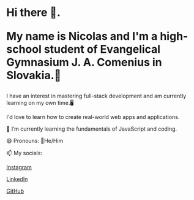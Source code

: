 <h1>
  Hi there 👋. 
  <p></p>My name is Nicolas and I'm a high-school student of Evangelical Gymnasium J. A. Comenius in Slovakia.🏫</p>
</h1>
<p>I have an interest in mastering full-stack development and am currently learning on my own time.🖥</p>
<p>I'd love to learn how to create real-world web apps and applications.</p>
<p>🌱 I’m currently learning the fundamentals of JavaScript and coding.</p>
<p>😄 Pronouns: 👦He/Him</p>
<p>📫 My socials:</p>
<p>
  <a href="https://www.instagram.com/nicolasko_1/"> 
    Instagram
    <a/>
    <p><a href="https://www.linkedin.com/in/nicolas-sz%C3%A1ntai-a58024384/"> 
    LinkedIn
    <a/>
<p>
  <a href="https://github.com/Nouzy5"> 
    GitHub
    <a/>
</p>
</p>

<!--

- 🌱 I’m currently learning ...
- 👯 I’m looking to collaborate on ...
- 🤔 I’m looking for help with ...
- 💬 Ask me about ...
- 📫 How to reach me: ...
- 😄 Pronouns: 👦He/Him

